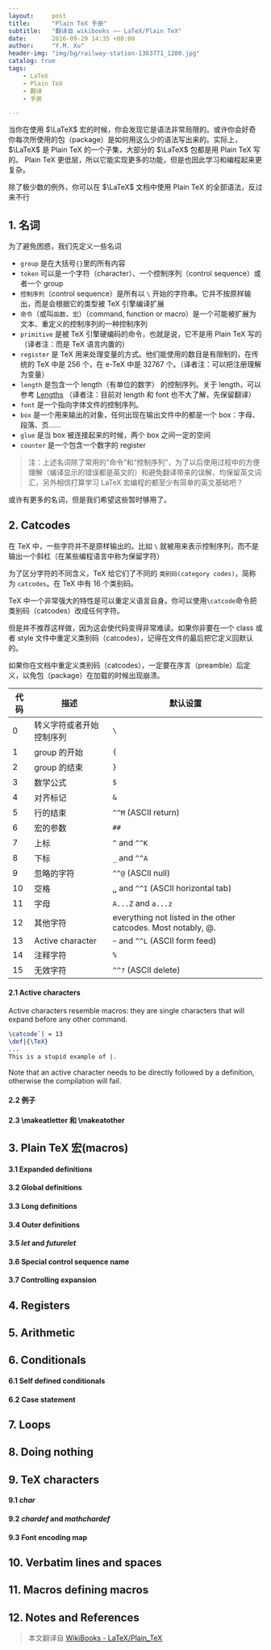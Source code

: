 ```yaml
---
layout:     post
title:      "Plain TeX 手册"
subtitle:   "翻译自 wikibooks —— LaTeX/Plain TeX"
date:       2016-09-29 14:35 +08:00
author:     "Y.M. Xu"
header-img: "img/bg/railway-station-1363771_1280.jpg"
catalog: true
tags:
    - LaTeX
    - Plain TeX
    - 翻译
    - 手册

---
```


当你在使用 $\LaTeX$ 宏的时候，你会发现它是语法非常局限的。或许你会好奇你每次所使用的包（package）是如何用这么少的语法写出来的。实际上， $\LaTeX$ 是 Plain TeX 的一个子集，大部分的  $\LaTeX$  包都是用 Plain TeX 写的。 Plain TeX 更低层，所以它能实现更多的功能，但是也因此学习和编程起来更复杂。

<!-- While you play with $\LaTeX$ macros, you will notice that it is quite limited. You may wonder how all these packages you are using every day have been implemented with so little. In fact, LaTeX is a set of Plain TeX macros and most packages use Plain TeX code. Plain TeX is much more low-level, it has much more capabilities at the cost of a steep learning curve and complex programming. -->

除了极少数的例外，你可以在 $\LaTeX$ 文档中使用 Plain TeX 的全部语法，反过来不行

<!-- Up to a few exceptions, you can use the full Plain TeX language within a valid LaTeX document whereas the opposite is false. -->

## 1. 名词

为了避免困惑，我们先定义一些名词
<!-- To avoid confusion it seems necessary to explain some terms. -->

- `group` 是在大括号`{}`里的所有内容
- `token` 可以是一个字符（character）、一个控制序列（control sequence）或者一个 group
- `控制序列`（control sequence）是所有以 `\` 开始的字符串。它并不按原样输出，而是会根据它的类型被 TeX 引擎编译扩展
- `命令`（或叫`函数`、`宏`）（command, function or macro）是一个可能被扩展为文本、重定义的控制序列的一种控制序列
- `primitive` 是被 TeX 引擎硬编码的命令，也就是说，它不是用 Plain TeX 写的（译者注：而是 TeX 语言内置的）
- `register` 是 TeX 用来处理变量的方式。他们能使用的数目是有限制的，在传统的 TeX 中是 256 个，在 e-TeX 中是 32767 个。（译者注：可以把注册理解为变量）
- `length` 是包含一个 length（有单位的数字） 的控制序列。关于 length，可以参考 [Lengths](https://en.wikibooks.org/wiki/LaTeX/Lengths) （译者注：目前对 length 和 font 也不大了解，先保留翻译）
- `font` 是一个指向字体文件的控制序列。
- `box` 是一个用来输出的对象，任何出现在输出文件中的都是一个 box：字母、段落、页……
- `glue` 是当 box 被连接起来的时候，两个 box 之间一定的空间
- `counter` 是一个包含一个数字的 register

> 注：上述名词除了常用的“命令”和“控制序列”，为了以后使用过程中的方便理解（编译显示的错误都是英文的）和避免翻译带来的误解，均保留英文词汇，另外相信打算学习 LaTeX 宏编程的都至少有简单的英文基础吧？



<!-- - A group is everything after an opening brace and before the matching closing brace. -->
<!-- - A token is a character, a control sequence, or a group. -->
<!-- - A control sequence is anything that begins with a `\`. It is not printed as is, it is expanded by the TeX engine according to its type. -->
<!-- - A command (or function or macro) is a control sequence that may expand to text, to (re)definition of control sequences, etc. -->
<!-- - A primitive is a command that is hard coded in the TeX engine, i.e. it is not written in Plain TeX. -->
<!-- - A register is the TeX way to handle variables. They are limited in numbers (256 for each type of register in classic TeX, 32767 in e-TeX). -->
<!-- - A length is a control sequence that contains a length (a number followed by a unit). See [Lengths](/). -->
<!-- - A font is a control sequence that refers to a font file. See [Fonts](/). -->
<!-- - A box is an object that is made for printing. Anything that ends on the paper is a box: letters, paragraphs, pages... See [Boxes](/). -->
<!-- - A glue is a certain amount of space that is put between boxes when they are being concatenated. -->
<!-- - A counter is a register containing a number. See [Counters](/). -->

或许有更多的名词，但是我们希望这些暂时够用了。
<!-- There may be more terms, but we hope that it will do it for now. -->

## 2. Catcodes

在 TeX 中，一些字符并不是原样输出的。比如 `\` 就被用来表示控制序列，而不是输出一个斜杠（在某些编程语言中称为保留字符）
<!-- In TeX some characters have a special meaning that is not to print the associated glyph. For example, `\` is used to introduce a control sequence, and will not print a backslash by default. -->

为了区分字符的不同含义，TeX 给它们了不同的 `类别码(category codes)`，简称为 `catcodes`。在 TeX 中有 16 个类别码。
<!-- To distinguish between different meanings of the characters, TeX split them into `类别代码(category codes)`, or `catcodes` for short. There are 16 category codes in TeX. -->

TeX 中一个非常强大的特性是可以重定义语言自身。你可以使用`\catcode`命令把类别码（catcodes）改成任何字符。
<!-- A powerful feature of TeX is its ability to redefine the language itself, since there is a `\catcode` function that will let you change the category code of any characters. -->

但是并不推荐这样做，因为这会使代码变得非常难读。如果你非要在一个 class 或者 style 文件中重定义类别码（catcodes），记得在文件的最后把它定义回默认的。
<!-- However, this is not recommended, as it can make code difficult to read. Should you redefine any catcode in a class or in a style file, make sure to revert it back at the end of your file. -->

如果你在文档中重定义类别码（catcodes），一定要在序言（preamble）后定义，以免包（package）在加载的时候出现崩溃。
<!-- If you redefine catcodes in your document, make sure to do it after the preamble to prevent clashes with package loading. -->

| 代码 | 描述                                    | 默认设置                                                |
|------|----------------------------------------|---------------------------------------------------------------|
| 0    | 转义字符或者开始控制序列                   | `\`                                                           |
| 1    | group 的开始                            | `{`                                                           |
| 2    | group 的结束                            | `}`                                                           |
| 3    | 数学公式                                | `$`                                                           |
| 4    | 对齐标记                                | `&`                                                           |
| 5    | 行的结束                                | `^^M` (ASCII return)                                          |
| 6    | 宏的参数                                | `##`                                                          |
| 7    | 上标                                    | `^` and `^^K`                                                 |
| 8    | 下标                                   | `_` and `^^A`                                                 |
| 9    | 忽略的字符                                  | `^^@` (ASCII null)                                            |
| 10   | 空格                                  | `␣` and `^^I` (ASCII horizontal tab)                          |
| 11   | 字母                                   | `A...Z` and `a...z`                                           |
| 12   | 其他字符                                | everything not listed in the other catcodes. Most notably, @. |
| 13   | Active character                       | `~` and `^^L` (ASCII form feed)                               |
| 14   | 注释字符                                   | `%`                                                           |
| 15   | 无效字符                     | `^^?` (ASCII delete)                                          |

#### 2.1 Active characters

Active characters resemble macros: they are single characters that will expand before any other command.

```latex
\catcode`| = 13
\def|{\TeX}
...
This is a stupid example of |.
```

Note that an active character needs to be directly followed by a definition, otherwise the compilation will fail.

#### 2.2 例子

#### 2.3 \makeatletter 和 \makeatother

## 3. Plain TeX 宏(macros)

#### 3.1 Expanded definitions

#### 3.2 Global definitions

#### 3.3 Long definitions

#### 3.4 Outer definitions

#### 3.5 _let_ and _futurelet_

#### 3.6 Special control sequence name

#### 3.7 Controlling expansion

## 4. Registers

## 5. Arithmetic

## 6. Conditionals

#### 6.1 Self defined conditionals

#### 6.2 Case statement

## 7. Loops

## 8. Doing nothing

## 9. TeX characters

#### 9.1 _char_

#### 9.2 _chardef_ and _mathchardef_

#### 9.3 Font encoding map

## 10. Verbatim lines and spaces

## 11. Macros defining macros

## 12. Notes and References

> 本文翻译自 [WikiBooks - LaTeX/Plain_TeX](https://en.wikibooks.org/wiki/LaTeX/Plain_TeX)


